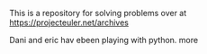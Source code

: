 This is a repository for solving problems over at https://projecteuler.net/archives 

Dani and eric hav ebeen playing with python. more
